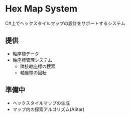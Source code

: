 # Hex Map System
C#上でヘックスタイルマップの設計をサポートするシステム

## 提供
- 軸座標データ
- 軸座標管理システム
  - 隣接軸座標の捜索
  - 軸座標の回転

## 準備中
- ヘックスタイルマップの生成
- マップ内の探索アルゴリズム(AStar)
